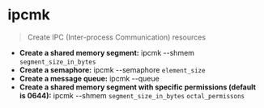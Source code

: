 # ipcmk
> Create IPC (Inter-process Communication) resources
- **Create a shared memory segment:**
ipcmk --shmem `segment_size_in_bytes`
- **Create a semaphore:**
ipcmk --semaphore `element_size`
- **Create a message queue:**
ipcmk --queue
- **Create a shared memory segment with specific permissions (default is 0644):**
ipcmk --shmem `segment_size_in_bytes` `octal_permissons`
